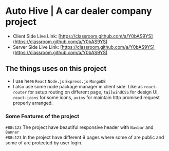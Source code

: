 # Auto Hive | A car dealer company project

- Client Side Live Link: [https://classroom.github.com/a/Y0bAS9YS](https://classroom.github.com/a/Y0bAS9YS)
- Server Side Live Link: [https://classroom.github.com/a/Y0bAS9YS](https://classroom.github.com/a/Y0bAS9YS)


## The things uses on this project

- I use here `React` `Node.js` `Express.js` `MongoDB`
- I also use some node package manager in client side. Like as `react-router` for setup routing on different page, `tailwindCSS` for design UI, `react-icons` for some icons, `axios` for maintain http promised request properly arranged.


### Some Features of the project

`#88c123` The project have beautiful responsive header with `Navbar` and `Banner`\
`#88c123` In the project have different 9 pages where some of are public and some of are protected by user login.